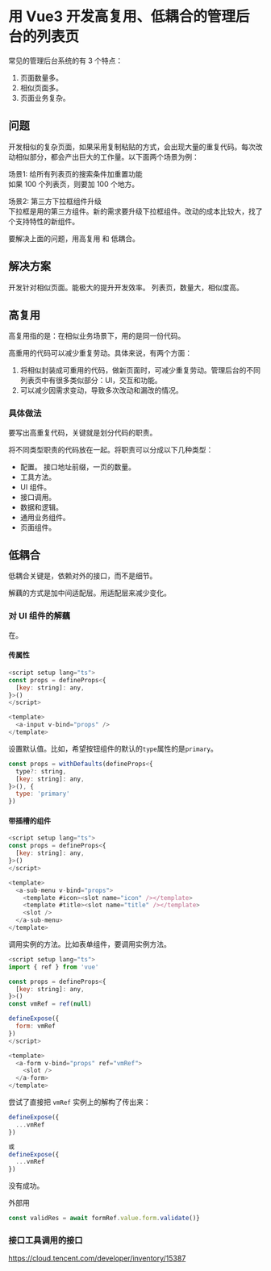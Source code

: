 # 用 Vue3 开发高复用、低耦合的管理后台的列表页
常见的管理后台系统的有 3 个特点：
1. 页面数量多。
2. 相似页面多。
3. 页面业务复杂。

## 问题
开发相似的复杂页面，如果采用复制粘贴的方式，会出现大量的重复代码。每次改动相似部分，都会产出巨大的工作量。以下面两个场景为例：

场景1: 给所有列表页的搜索条件加重置功能  
如果 100 个列表页，则要加 100 个地方。

场景2: 第三方下拉框组件升级  
下拉框是用的第三方组件。新的需求要升级下拉框组件。改动的成本比较大，找了个支持特性的新组件。

要解决上面的问题，用高复用 和 低耦合。

## 解决方案
开发针对相似页面。能极大的提升开发效率。
列表页，数量大，相似度高。

## 高复用
高复用指的是：在相似业务场景下，用的是同一份代码。

高重用的代码可以减少重复劳动。具体来说，有两个方面：
1. 将相似封装成可重用的代码，做新页面时，可减少重复劳动。管理后台的不同列表页中有很多类似部分：UI，交互和功能。
2. 可以减少因需求变动，导致多次改动和漏改的情况。

### 具体做法
要写出高重复代码，关键就是划分代码的职责。

将不同类型职责的代码放在一起。将职责可以分成以下几种类型：
* 配置。 接口地址前缀，一页的数量。
* 工具方法。
* UI 组件。
* 接口调用。
* 数据和逻辑。
* 通用业务组件。
* 页面组件。

## 低耦合
低耦合关键是，依赖对外的接口，而不是细节。

解藕的方式是加中间适配层。用适配层来减少变化。

### 对 UI 组件的解藕
在。

#### 传属性
```js
<script setup lang="ts">
const props = defineProps<{
  [key: string]: any,
}>()
</script>

<template>
  <a-input v-bind="props" />
</template>
```

设置默认值。比如，希望按钮组件的默认的`type`属性的是`primary`。
```js
const props = withDefaults(defineProps<{
  type?: string,
  [key: string]: any,
}>(), {
  type: 'primary'
})
```


#### 带插槽的组件
```js
<script setup lang="ts">
const props = defineProps<{
  [key: string]: any,
}>()
</script>

<template>
  <a-sub-menu v-bind="props">
    <template #icon><slot name="icon" /></template>
    <template #title><slot name="title" /></template>
    <slot />
  </a-sub-menu>
</template>
```

调用实例的方法。比如表单组件，要调用实例方法。
```js
<script setup lang="ts">
import { ref } from 'vue'

const props = defineProps<{
  [key: string]: any,
}>()
const vmRef = ref(null)

defineExpose({
  form: vmRef
})
</script>

<template>
  <a-form v-bind="props" ref="vmRef">
    <slot />
  </a-form>
</template>
```

尝试了直接把 `vmRef` 实例上的解构了传出来：
```js
defineExpose({
  ...vmRef
})

或 
defineExpose({
  ...vmRef
})
```
没有成功。

外部用
```js
const validRes = await formRef.value.form.validate()}
```

### 接口工具调用的接口


https://cloud.tencent.com/developer/inventory/15387